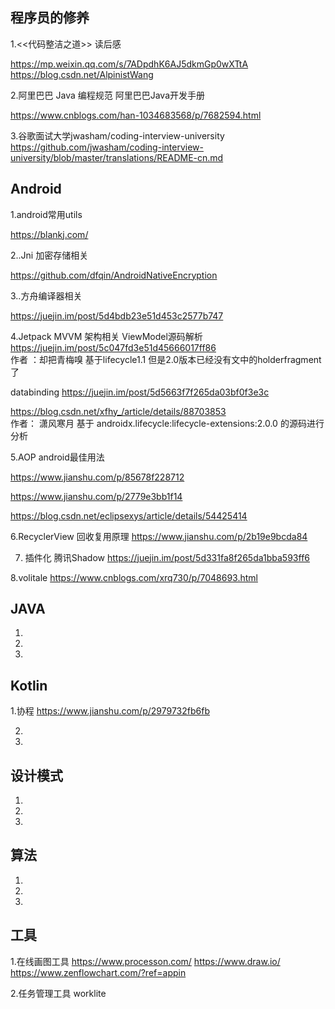 
## 程序员的修养

1.<<代码整洁之道>> 读后感 

https://mp.weixin.qq.com/s/7ADpdhK6AJ5dkmGp0wXTtA https://blog.csdn.net/AlpinistWang

2.阿里巴巴 Java 编程规范 阿里巴巴Java开发手册 

https://www.cnblogs.com/han-1034683568/p/7682594.html

3.谷歌面试大学jwasham/coding-interview-university 
https://github.com/jwasham/coding-interview-university/blob/master/translations/README-cn.md



## Android 

1.android常用utils

https://blankj.com/

2..Jni 加密存储相关

https://github.com/dfqin/AndroidNativeEncryption

3..方舟编译器相关

https://juejin.im/post/5d4bdb23e51d453c2577b747

4.Jetpack MVVM 架构相关
ViewModel源码解析
https://juejin.im/post/5c047fd3e51d45666017ff86  
作者 ：却把青梅嗅 
基于lifecycle1.1  但是2.0版本已经没有文中的holderfragment了

databinding
https://juejin.im/post/5d5663f7f265da03bf0f3e3c

https://blog.csdn.net/xfhy_/article/details/88703853  
作者： 潇风寒月 
基于 androidx.lifecycle:lifecycle-extensions:2.0.0 的源码进行分析

5.AOP android最佳用法

https://www.jianshu.com/p/85678f228712

https://www.jianshu.com/p/2779e3bb1f14

https://blog.csdn.net/eclipsexys/article/details/54425414

6.RecyclerView 回收复用原理
https://www.jianshu.com/p/2b19e9bcda84 

7. 插件化 腾讯Shadow
https://juejin.im/post/5d331fa8f265da1bba593ff6

8.volitale
https://www.cnblogs.com/xrq730/p/7048693.html

## JAVA 

1.

2.

3.

## Kotlin 

1.协程
https://www.jianshu.com/p/2979732fb6fb

2.

3.

## 设计模式 

1.

2.

3.

## 算法

1.

2.

3.
## 工具
1.在线画图工具
https://www.processon.com/
https://www.draw.io/
https://www.zenflowchart.com/?ref=appin


2.任务管理工具
worklite
